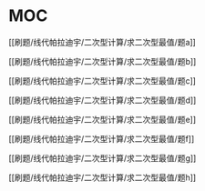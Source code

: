 # MOC

[[刷题/线代帕拉迪宇/二次型计算/求二次型最值/题a]]

[[刷题/线代帕拉迪宇/二次型计算/求二次型最值/题b]]

[[刷题/线代帕拉迪宇/二次型计算/求二次型最值/题c]]

[[刷题/线代帕拉迪宇/二次型计算/求二次型最值/题d]]

[[刷题/线代帕拉迪宇/二次型计算/求二次型最值/题e]]

[[刷题/线代帕拉迪宇/二次型计算/求二次型最值/题f]]

[[刷题/线代帕拉迪宇/二次型计算/求二次型最值/题g]]

[[刷题/线代帕拉迪宇/二次型计算/求二次型最值/题h]]